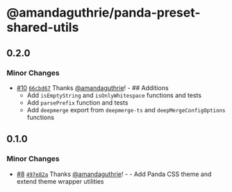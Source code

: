 # @amandaguthrie/panda-preset-shared-utils

## 0.2.0

### Minor Changes

- [#10](https://github.com/amandaguthrie/panda-css-presets/pull/10) [`66cbd67`](https://github.com/amandaguthrie/panda-css-presets/commit/66cbd674bfc30a92cb1beb01b3cdb6c15e4b91cd) Thanks [@amandaguthrie](https://github.com/amandaguthrie)! - ## Additions
  - Add `isEmptyString` and `isOnlyWhitespace` functions and tests
  - Add `parsePrefix` function and tests
  - Add `deepmerge` export from `deepmerge-ts` and `deepMergeConfigOptions` functions

## 0.1.0

### Minor Changes

- [#8](https://github.com/amandaguthrie/panda-css-presets/pull/8) [`497e82a`](https://github.com/amandaguthrie/panda-css-presets/commit/497e82a226307bf93fa0b141066a4054f46f2c4e) Thanks [@amandaguthrie](https://github.com/amandaguthrie)! - - Add Panda CSS theme and extend theme wrapper utilities
